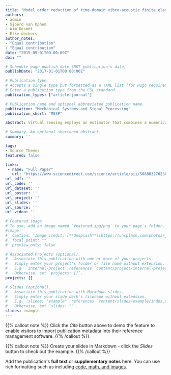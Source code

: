 ```yaml
---
title: "Model order reduction of time-domain vibro-acoustic finite element simulations with admittance boundary conditions for virtual sensing applications"
authors:
- admin
- Sjoerd van Ophem
- Wim Desmet
- Elke deckers
author_notes:
- "Equal contribution"
- "Equal contribution"
date: "2015-09-01T00:00:00Z"
doi: ""

# Schedule page publish date (NOT publication's date).
publishDate: "2017-01-01T00:00:00Z"

# Publication type.
# Accepts a single type but formatted as a YAML list (for Hugo requirements).
# Enter a publication type from the CSL standard.
publication_types: ["article-journal"]

# Publication name and optional abbreviated publication name.
publication: "Mechanical Systems and Signal Processing"
publication_short: "MSSP"

abstract: Virtual sensing employs an estimator that combines a numerical model and a limited set of measurements to estimate the full field pressure of a vibro-acoustic system in the time domain. A key aspect of virtual sensing is to create a reduced-order model of the vibro-acoustic system, such that the numerical model can be effectively employed in the virtual sensing scheme. This paper aims to create a reduced-order vibro-acoustic finite element model with frequency-dependent admittance boundary conditions for virtual sensing applications using a Kalman filter. The frequency-dependent components in admittance boundary conditions always result in a frequency-dependent damping matrix which hinders the modeling in the time domain. This paper first treats the vibro-acoustic system as a negative feedback interconnection of two subsystems: a state-space model of admittance transfer functions and a vibro-acoustic system with rigid boundary conditions. Stacking the states of these two subsystems gives the final descriptor system. Then, due to the passivity of the admittance transfer function and the definiteness of the system matrices, the second-order form of the descriptor model is modified to give a full-order model which is proven to be stability-preserving under one-sided projection methods. A coupled vibro-acoustic system is experimentally presented which demonstrates that the proposed methodology can provide a stable reduced order model and allows the full field estimation of the pressure in the presence of frequency-dependent boundary conditions.

# Summary. An optional shortened abstract.
summary: ''

tags:
- Source Themes
featured: false

links:
 - name: "Full Paper"
   url: "https://www.sciencedirect.com/science/article/pii/S0888327023007550"
url_pdf: ''
url_code: ''
url_dataset: ''
url_poster: ''
url_project: ''
url_slides: ''
url_source: ''
url_video: ''

# Featured image
# To use, add an image named `featured.jpg/png` to your page's folder. 
#image:
#  caption: 'Image credit: [**Unsplash**](https://unsplash.com/photos/jdD8gXaTZsc)'
#  focal_point: ""
#  preview_only: false

# Associated Projects (optional).
#   Associate this publication with one or more of your projects.
#   Simply enter your project's folder or file name without extension.
#   E.g. `internal-project` references `content/project/internal-project/index.md`.
#   Otherwise, set `projects: []`.
projects: []

# Slides (optional).
#   Associate this publication with Markdown slides.
#   Simply enter your slide deck's filename without extension.
#   E.g. `slides: "example"` references `content/slides/example/index.md`.
#   Otherwise, set `slides: ""`.
slides: example
---
```


{{% callout note %}}
Click the *Cite* button above to demo the feature to enable visitors to import publication metadata into their reference management software.
{{% /callout %}}

{{% callout note %}}
Create your slides in Markdown - click the *Slides* button to check out the example.
{{% /callout %}}

Add the publication's **full text** or **supplementary notes** here. You can use rich formatting such as including [code, math, and images](https://docs.hugoblox.com/content/writing-markdown-latex/).
